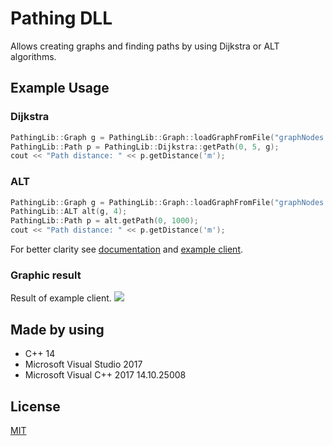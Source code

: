 <h1>Pathing DLL</h1>

Allows creating graphs and finding paths by using Dijkstra or ALT algorithms.

<h2>Example Usage</h2>

<h3>Dijkstra</h3>

```cpp
PathingLib::Graph g = PathingLib::Graph::loadGraphFromFile("graphNodes.txt", "graphEdges.txt");
PathingLib::Path p = PathingLib::Dijkstra::getPath(0, 5, g);
cout << "Path distance: " << p.getDistance('m');
```

<h3>ALT</h3>

```cpp
PathingLib::Graph g = PathingLib::Graph::loadGraphFromFile("graphNodes.txt", "graphEdges.txt");
PathingLib::ALT alt(g, 4);
PathingLib::Path p = alt.getPath(0, 1000);
cout << "Path distance: " << p.getDistance('m');
```

<div>
For better clarity see 
<a href="https://woroniecki.github.io/PathingLib/index.html">documentation</a> and 
<a href="https://github.com/woroniecki/PathingLib/tree/master/PathingLib/ExampleClient">example client</a>.
</div>

<h3>Graphic result</h3>
Result of example client.
<img src="https://lh3.googleusercontent.com/lrrYkXnAi0vnaDzvVQaOz676VlDZkA85nscsgpleu0cgi1DkTjjJFeq8BvYwsLx4Ec_pKgeyFaAiFaOoMei65JgE2e51kgE1DYx4gp5Y3IdFCps-UMqpwbo1uFDJeqZu6OGv=w678-h451-no">

<h2>Made by using</h2>
<ul>
<li>C++ 14</li>
<li>Microsoft Visual Studio 2017</li>
<li>Microsoft Visual C++ 2017 14.10.25008</li>
</ul>

<h2>License</h2>
<a href="https://github.com/woroniecki/PathingLib/blob/master/LICENSE">MIT</a>
